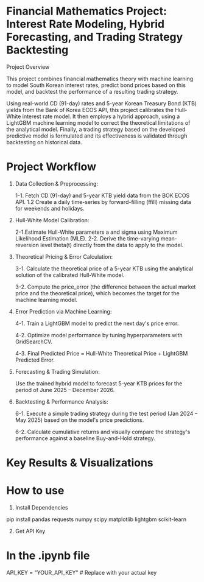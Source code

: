 # Financial Mathematics Project: Interest Rate Modeling, Hybrid Forecasting, and Trading Strategy Backtesting

Project Overview

This project combines financial mathematics theory with machine learning to model South Korean interest rates, predict bond prices based on this model, and backtest the performance of a resulting trading strategy.

Using real-world CD (91-day) rates and 5-year Korean Treasury Bond (KTB) yields from the Bank of Korea ECOS API, this project calibrates the Hull-White interest rate model. It then employs a hybrid approach, using a LightGBM machine learning model to correct the theoretical limitations of the analytical model. Finally, a trading strategy based on the developed predictive model is formulated and its effectiveness is validated through backtesting on historical data.

# Project Workflow

1. Data Collection & Preprocessing:

    1-1. Fetch CD (91-day) and 5-year KTB yield data from the BOK ECOS API.
    1.2 Create a daily time-series by forward-filling (ffill) missing data for weekends and holidays.

2. Hull-White Model Calibration:

    2-1.Estimate Hull-White parameters a and
sigma using Maximum Likelihood Estimation (MLE).
    2-2. Derive the time-varying mean-reversion level
theta(t) directly from the data to apply to the model.

3. Theoretical Pricing & Error Calculation:
    
    3-1. Calculate the theoretical price of a 5-year KTB using the analytical solution of the calibrated Hull-White model.

    3-2. Compute the price_error (the difference between the actual market price and the theoretical price), which becomes the target for the machine learning model.

4. Error Prediction via Machine Learning:

    4-1. Train a LightGBM model to predict the next day's price error.

    4-2. Optimize model performance by tuning hyperparameters with GridSearchCV.

    4-3. Final Predicted Price = Hull-White Theoretical Price + LightGBM Predicted Error.

5. Forecasting & Trading Simulation:

    Use the trained hybrid model to forecast 5-year KTB prices for the period of June 2025 – December 2026.

6. Backtesting & Performance Analysis:

    6-1. Execute a simple trading strategy during the test period (Jan 2024 – May 2025) based on the model's price predictions.

    6-2. Calculate cumulative returns and visually compare the strategy's performance against a baseline Buy-and-Hold strategy.

# Key Results & Visualizations

# How to use

1. Install Dependencies

pip install pandas requests numpy scipy matplotlib lightgbm scikit-learn

2. Get API Key

# In the .ipynb file
API_KEY = "YOUR_API_KEY" # Replace with your actual key